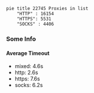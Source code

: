 
```mermaid
pie title 22745 Proxies in list
    "HTTP" : 16154
    "HTTPS": 5531
    "SOCKS" : 4406
```

### Some Info
#### Average Timeout

- mixed: 4.6s
- http: 2.6s
- https: 7.6s
- socks: 6.2s